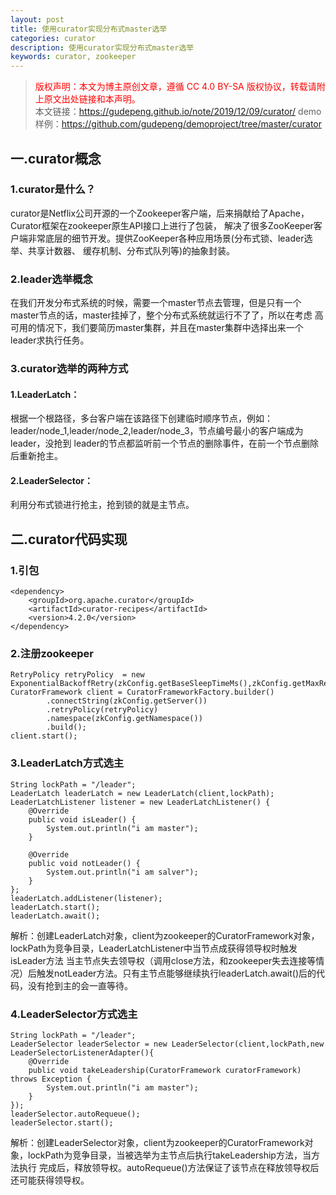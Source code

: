```yaml
---
layout: post
title: 使用curator实现分布式master选举
categories: curator
description: 使用curator实现分布式master选举
keywords: curator, zookeeper
---
```


> <font color=red>版权声明：本文为博主原创文章，遵循 CC 4.0 BY-SA 版权协议，转载请附上原文出处链接和本声明。</font>  
>本文链接：https://gudepeng.github.io/note/2019/12/09/curator/
>demo样例：https://github.com/gudepeng/demoproject/tree/master/curator

## 一.curator概念

### 1.curator是什么？
curator是Netflix公司开源的一个Zookeeper客户端，后来捐献给了Apache，Curator框架在zookeeper原生API接口上进行了包装，
解决了很多ZooKeeper客户端非常底层的细节开发。提供ZooKeeper各种应用场景(分布式锁、leader选举、共享计数器、
缓存机制、分布式队列等)的抽象封装。

### 2.leader选举概念
在我们开发分布式系统的时候，需要一个master节点去管理，但是只有一个master节点的话，master挂掉了，整个分布式系统就运行不了了，所以在考虑
高可用的情况下，我们要简历master集群，并且在master集群中选择出来一个leader求执行任务。

### 3.curator选举的两种方式

#### 1.LeaderLatch：
根据一个根路径，多台客户端在该路径下创建临时顺序节点，例如：leader/node_1,leader/node_2,leader/node_3，节点编号最小的客户端成为leader，没抢到
leader的节点都监听前一个节点的删除事件，在前一个节点删除后重新抢主。

#### 2.LeaderSelector：
利用分布式锁进行抢主，抢到锁的就是主节点。

## 二.curator代码实现

### 1.引包
```
<dependency>
    <groupId>org.apache.curator</groupId>
    <artifactId>curator-recipes</artifactId>
    <version>4.2.0</version>
</dependency>
```

### 2.注册zookeeper
```
RetryPolicy retryPolicy  = new ExponentialBackoffRetry(zkConfig.getBaseSleepTimeMs(),zkConfig.getMaxRetries());
CuratorFramework client = CuratorFrameworkFactory.builder()
        .connectString(zkConfig.getServer())
        .retryPolicy(retryPolicy)
        .namespace(zkConfig.getNamespace())
        .build();
client.start();
```

### 3.LeaderLatch方式选主
```
String lockPath = "/leader";
LeaderLatch leaderLatch = new LeaderLatch(client,lockPath);
LeaderLatchListener listener = new LeaderLatchListener() {
    @Override
    public void isLeader() {
        System.out.println("i am master");
    }

    @Override
    public void notLeader() {
        System.out.println("i am salver");
    }
};
leaderLatch.addListener(listener);
leaderLatch.start();
leaderLatch.await();
```
解析：创建LeaderLatch对象，client为zookeeper的CuratorFramework对象，lockPath为竞争目录，LeaderLatchListener中当节点成获得领导权时触发isLeader方法
当主节点失去领导权（调用close方法，和zookeeper失去连接等情况）后触发notLeader方法。只有主节点能够继续执行leaderLatch.await()后的代码，没有抢到主的会一直等待。

### 4.LeaderSelector方式选主
```
String lockPath = "/leader";
LeaderSelector leaderSelector = new LeaderSelector(client,lockPath,new LeaderSelectorListenerAdapter(){
    @Override
    public void takeLeadership(CuratorFramework curatorFramework) throws Exception {
        System.out.println("i am master");
    }
});
leaderSelector.autoRequeue();
leaderSelector.start();
```
解析：创建LeaderSelector对象，client为zookeeper的CuratorFramework对象，lockPath为竞争目录，当被选举为主节点后执行takeLeadership方法，当方法执行
完成后，释放领导权。autoRequeue()方法保证了该节点在释放领导权后还可能获得领导权。
